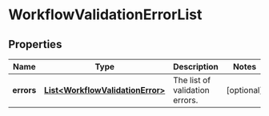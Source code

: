 

# WorkflowValidationErrorList


## Properties

| Name | Type | Description | Notes |
|------------ | ------------- | ------------- | -------------|
|**errors** | [**List&lt;WorkflowValidationError&gt;**](WorkflowValidationError.md) | The list of validation errors. |  [optional] |



